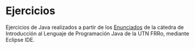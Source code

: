 # Ejercicios

Ejercicios de Java realizados a partir de los [Enunciados](https://github.com/utnfrrojava/java2020/tree/master/enunciados) de la cátedra de Introducción al Lenguaje de Programación Java de la UTN FRRo, mediante Eclipse IDE.

